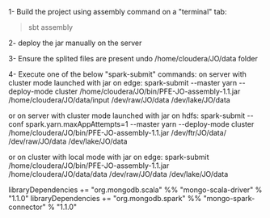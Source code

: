 
1- Build the project using assembly command on a "terminal" tab:
  > sbt assembly

2- deploy the jar manually on the server

3- Ensure the splited files are present undo /home/cloudera/JO/data folder

4- Execute one of the below "spark-submit" commands:
on server  with cluster mode launched with jar on edge:
spark-submit --master yarn --deploy-mode cluster /home/cloudera/JO/bin/PFE-JO-assembly-1.1.jar /home/cloudera/JO/data/input /dev/raw/JO/data /dev/lake/JO/data

or on server with cluster mode launched with jar on hdfs:
spark-submit --conf spark.yarn.maxAppAttempts=1 --master yarn --deploy-mode cluster /home/cloudera/JO/bin/PFE-JO-assembly-1.1.jar /dev/ftr/JO/data/ /dev/raw/JO/data /dev/lake/JO/data

or on cluster with local mode with jar on edge:
spark-submit /home/cloudera/JO/bin/PFE-JO-assembly-1.1.jar /home/cloudera/JO/data/data /dev/raw/JO/data /dev/lake/JO/data


libraryDependencies += "org.mongodb.scala" %% "mongo-scala-driver" % "1.1.0"
libraryDependencies += "org.mongodb.spark" %% "mongo-spark-connector" % "1.1.0"
